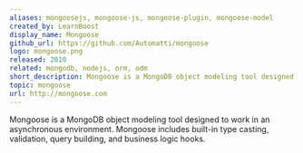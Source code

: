 ```yaml
---
aliases: mongoosejs, mongoose-js, mongoose-plugin, mongoose-model
created_by: LearnBoost
display_name: Mongoose
github_url: https://github.com/Automatti/mongoose
logo: mongoose.png
released: 2010
related: mongodb, nodejs, orm, odm
short_description: Mongoose is a MongoDB object modeling tool designed to work in an asynchronous environment.
topic: mongoose
url: http://mongoose.com
---
```

Mongoose is a MongoDB object modeling tool designed to work in an asynchronous environment. Mongoose includes built-in type casting, validation, query building, and business logic hooks.
